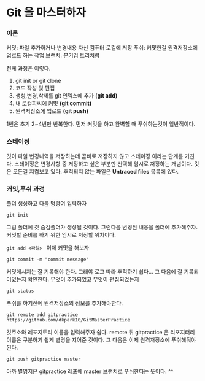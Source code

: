 # Git 을 마스터하자 

### 이론

커밋: 파일 추가하거나 변경내용 자신 컴퓨터 로컬에 저장 
푸쉬: 커밋한걸 원격저장소에 업로드 하는 작업
브랜치: 분기임 트리처럼

전체 과정은 이렇다.
1. git init or git clone
2. 코드 작성 및 편집
3. 생성,변경,삭제를 git 인덱스에 추가 **(git add)**
4. 내 로컬피씨에 커밋    **(git commit)**
5. 원격저장소에 업로드 **(git push)**

1번은 초기 2~4번만 반복한다.
먼저 커밋을 하고 완벽할 때 푸쉬하는것이 일반적이다.

### 스테이징

깃이 파일 변경내역을 저장하는데 곧바로 저장하지 않고 스테이징 이라는 단계를
거친다. 스테이징은 변경사항 중 저장하고 싶은 부분만 선택해 임시로 저장하는 개념이다.
깃은 모든걸 지켭보고 있다. 추적되지 않는 파일은 **Untraced files** 목록에 있다.

### 커밋,푸쉬 과정

폴더 생성하고 다음 명령어 입력하자

`git init
`

그럼 폴더에 깃 숨김폴더가 생성될 것이다.
그런다음 변경된 내용을 폴더에 추가해주자.
커밋할 준비를 하기 위한 임시로 저장할 위치이다.

`git add <파일>
`
이제 커밋을 해보자

`git commit -m "commit message"
`

커밋메시지는 잘 기록해야 한다. 그래야 로그 따라 추적하기 쉽다...
그 다음에 잘 기록되어있는지 확인한다. 무엇이 추가되었고 무엇이 편집되었는지

`git status
`

푸쉬를 하기전에 원격저장소의 정보를 추가해야한다. 

`git remote add gitpractice https://github.com/dkpark10/GitMasterPractice
`

깃주소와 레포지토리 이름을 입력해주자 쉽다.
remote 뒤 gitpractice 은 리포지터리 이름은 구분하기 쉽게 별명을 지어준 것이다. 
그 다음은 이제 원격저장소에 푸쉬해줘야 된다.

`git push gitpractice master 
`

아까 별명지은 gitpractice 레포에 master 브랜치로 푸쉬한다는 뜻이다. ^^
